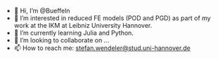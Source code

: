- 👋 Hi, I’m @Bueffeln
- 👀 I’m interested in reduced FE models (POD and PGD) as part of my work at the IKM at Leibniz University Hannover.
- 🌱 I’m currently learning Julia and Python. 
- 💞️ I’m looking to collaborate on ...
- 📫 How to reach me: stefan.wendeler@stud.uni-hannover.de

<!---
Bueffeln/Bueffeln is a ✨ special ✨ repository because its `README.md` (this file) appears on your GitHub profile.
You can click the Preview link to take a look at your changes.
--->
